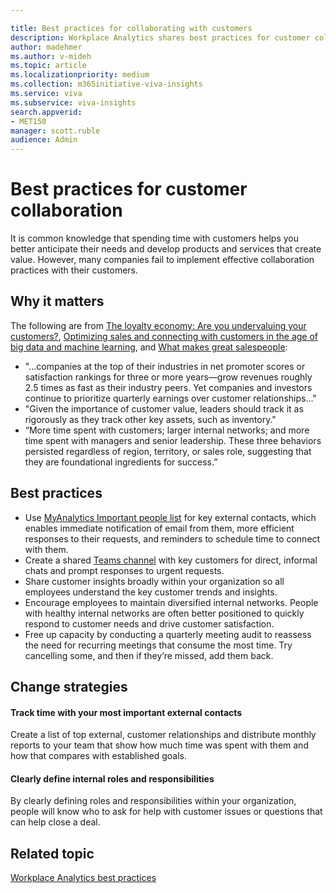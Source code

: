 ```yaml
---

title: Best practices for collaborating with customers
description: Workplace Analytics shares best practices for customer collaboration
author: madehmer
ms.author: v-mideh
ms.topic: article
ms.localizationpriority: medium 
ms.collection: m365initiative-viva-insights 
ms.service: viva 
ms.subservice: viva-insights 
search.appverid: 
- MET150 
manager: scott.ruble
audience: Admin
---
```


# Best practices for customer collaboration

It is common knowledge that spending time with customers helps you better anticipate their needs and develop products and services that create value. However, many companies fail to implement effective collaboration practices with their customers.

## Why it matters

The following are from [The loyalty economy: Are you undervaluing your customers?](https://insights.office.com/business-performance/the-loyalty-economy-are-you-undervaluing-customers/), [Optimizing sales and connecting with customers in the age of big data and machine learning](https://insights.office.com/sales-excellence/optimizing-sales-workplace-analytics/), and [What makes great salespeople](https://insights.office.com/management-strategy/what-makes-great-salespeople/):

* "...companies at the top of their industries in net promoter scores or satisfaction rankings for three or more years—grow revenues roughly 2.5 times as fast as their industry peers. Yet companies and investors continue to prioritize quarterly earnings over customer relationships..."
* "Given the importance of customer value, leaders should track it as rigorously as they track other key assets, such as inventory."
* “More time spent with customers; larger internal networks; and more time spent with managers and senior leadership. These three behaviors persisted regardless of region, territory, or sales role, suggesting that they are foundational ingredients for success.”

## Best practices

* Use [MyAnalytics Important people list](../personal/use/use-the-insights.md#add-important-people) for key external contacts, which enables immediate notification of email from them, more efficient responses to their requests, and reminders to schedule time to connect with them.
* Create a shared [Teams channel](/microsoftteams/teams-channels-overview) with key customers for direct, informal chats and prompt responses to urgent requests.
* Share customer insights broadly within your organization so all employees understand the key customer trends and insights.
* Encourage employees to maintain diversified internal networks. People with healthy internal networks are often better positioned to quickly respond to customer needs and drive customer satisfaction.
* Free up capacity by conducting a quarterly meeting audit to reassess the need for recurring meetings that consume the most time. Try cancelling some, and then if they’re missed, add them back.

## Change strategies

#### Track time with your most important external contacts

Create a list of top external, customer relationships and distribute monthly reports to your team that show how much time was spent with them and how that compares with established goals.

#### Clearly define internal roles and responsibilities

By clearly defining roles and responsibilities within your organization, people will know who to ask for help with customer issues or questions that can help close a deal.

## Related topic

[Workplace Analytics best practices](gm-best-practices.md)